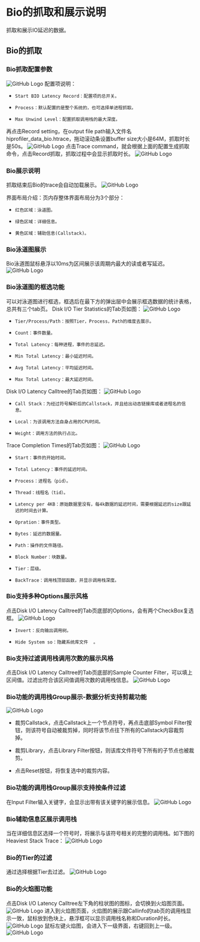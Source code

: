 # Bio的抓取和展示说明
抓取和展示IO延迟的数据。
## Bio的抓取
### Bio抓取配置参数
![GitHub Logo](../../figures/Bio/Biosetting.jpg)
配置项说明：
+     Start BIO Latency Record：配置项的总开关。
+     Process：默认配置的是整个系统的，也可选择单进程抓取。
+     Max Unwind Level：配置抓取调用栈的最大深度。
再点击Record setting，在output file path输入文件名hiprofiler_data_bio.htrace，拖动滚动条设置buffer size大小是64M，抓取时长是50s。
![GitHub Logo](../../figures/Bio/Biorecord.jpg)
点击Trace command，就会根据上面的配置生成抓取命令，点击Record抓取，抓取过程中会显示抓取时长。
![GitHub Logo](../../figures/Bio/Bioexcuting.jpg)
### Bio展示说明
抓取结束后Bio的trace会自动加载展示。
![GitHub Logo](../../figures/Bio/Biosummary.jpg)

界面布局介绍：页内存整体界面布局分为3个部分：
+     红色区域：泳道图。
+     绿色区域：详细信息。
+     黄色区域：辅助信息(Callstack)。

### Bio泳道图展示
Bio泳道图鼠标悬浮以10ms为区间展示该周期内最大的读或者写延迟。
![GitHub Logo](../../figures/Bio/Biochart.jpg)
### Bio泳道图的框选功能
可以对泳道图进行框选，框选后在最下方的弹出层中会展示框选数据的统计表格，总共有三个tab页。
Disk I/O Tier Statistics的Tab页如图：
![GitHub Logo](../../figures/Bio/Biostatistics.jpg)
+     Tier/Process/Path：按照Tier，Process，Path的维度去展示。
+     Count：事件数量。
+     Total Latency：每种进程，事件的总延迟。
+     Min Total Latency：最小延迟时间。
+     Avg Total Latency：平均延迟时间。
+     Max Total Latency：最大延迟时间。
Disk I/O Latency Calltree的Tab页如图：
![GitHub Logo](../../figures/Bio/BioCalltree.jpg)
+     Call Stack：为经过符号解析后的Callstack，并且给出动态链接库或者进程名的信息。
+     Local：为该调用方法自身占用的CPU时间。
+     Weight：调用方法的执行占比。
Trace Completion Times的Tab页如图：
![GitHub Logo](../../figures/Bio/Biotimes.jpg)
+     Start：事件的开始时间。
+     Total Latency：事件的延迟时间。
+     Process：进程名（pid）。
+     Thread：线程名（tid）。
+     Latency per 4KB：原始数据里没有，每4k数据的延迟时间，需要根据延迟的size跟延迟的时间去计算。
+     Opration：事件类型。
+     Bytes：延迟的数据量。
+     Path：操作的文件路径。
+     Block Number：块数量。
+     Tier：层级。
+     BackTrace：调用栈顶部函数，并显示调用栈深度。
### Bio支持多种Options展示风格
点击Disk I/O Latency Calltree的Tab页底部的Options，会有两个CheckBox复选框。
![GitHub Logo](../../figures/Bio/BioOptions.jpg)
+     Invert：反向输出调用树。
+     Hide System so：隐藏系统库文件  。 
### Bio支持过滤调用栈调用次数的展示风格
点击Disk I/O Latency Calltree的Tab页底部的Sample Counter Filter，可以填上区间值。过滤出符合该区间值调用次数的调用栈信息。
![GitHub Logo](../../figures/Bio/Biocounter.jpg)

### Bio功能的调用栈Group展示-数据分析支持剪裁功能
![GitHub Logo](../../figures/Bio/Biodatamining.jpg)
+  裁剪Callstack，点击Callstack上一个节点符号，再点击底部Symbol Filter按钮，则该符号自动被裁剪掉，同时将该节点往下所有的Callstack内容裁剪掉。

+ 裁剪Library，点击Library Filter按钮，则该库文件符号下所有的子节点也被裁剪。
+ 点击Reset按钮，将恢复选中的裁剪内容。
### Bio功能的调用栈Group展示支持按条件过滤
在Input Filter输入关键字，会显示出带有该关键字的展示信息。
 ![GitHub Logo](../../figures/Bio/Bioinputfilter.jpg)
### Bio辅助信息区展示调用栈
当在详细信息区选择一个符号时，将展示与该符号相关的完整的调用栈。如下图的Heaviest Stack Trace：
 ![GitHub Logo](../../figures/Bio/Bioheaviesttrace.jpg)
### Bio的Tier的过滤
 通过选择根据Tier去过滤。
  ![GitHub Logo](../../figures/Bio/Biofilter.jpg)
### Bio的火焰图功能
点击Disk I/O Latency Calltree左下角的柱状图的图标，会切换到火焰图页面。
![GitHub Logo](../../figures/Bio/Bioflame.jpg)
进入到火焰图页面，火焰图的展示跟Callinfo的tab页的调用栈显示一致，鼠标放到色块上，悬浮框可以显示调用栈名称和Duration时长。
![GitHub Logo](../../figures/Bio/Bioflameshow.jpg)
鼠标左键火焰图，会进入下一级界面，右键回到上一级。
![GitHub Logo](../../figures/Bio/Bioflamelevel.jpg)

